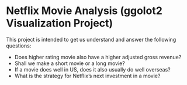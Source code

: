 # Netflix Movie Analysis (ggolot2 Visualization Project)

This project is intended to get us understand and answer the following questions:
-	Does higher rating movie also have a higher adjusted gross revenue?
-	Shall we make a short movie or a long movie?
-	If a movie does well in US, does it also usually do well overseas? 
-	What is the strategy for Netflix’s next investment in a movie?
